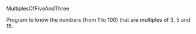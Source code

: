 MultiplesOfFiveAndThree

Program to know the numbers (from 1 to 100) that are multiples of 3, 5 and 15.
